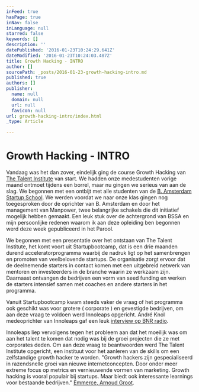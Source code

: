 ```yaml
---
inFeed: true
hasPage: true
inNav: false
inLanguage: null
starred: false
keywords: []
description: ''
datePublished: '2016-01-23T10:24:29.641Z'
dateModified: '2016-01-23T10:24:03.487Z'
title: Growth Hacking - INTRO
author: []
sourcePath: _posts/2016-01-23-growth-hacking-intro.md
published: true
authors: []
publisher:
  name: null
  domain: null
  url: null
  favicon: null
url: growth-hacking-intro/index.html
_type: Article

---
```

# Growth Hacking - INTRO

Vandaag was het dan zover, eindelijk ging de course Growth Hacking van [The Talent Institute][0] van start. We hadden onze medestudenten vorige maand ontmoet tijdens een borrel, maar nu gingen we serieus van aan de slag. We begonnen met een ontbijt met alle studenten van de [B. Amsterdam Startup School][1]. We werden voordat we naar onze klas gingen nog toegesproken door de oprichter van B. Amsterdam en door het management van Manpower, twee belangrijke schakels die dit initiatief mogelijk hebben gemaakt. Een leuk stuk over de achtergrond van BSSA en mijn persoonlijke redenen waarom ik aan deze opleiding ben begonnen werd deze week gepubliceerd in het Parool.

We begonnen met een presentatie over het ontstaan van The Talent Institute, het komt voort uit Startupbootcamp, dat is een drie maanden durend acceleratorprogramma waarbij de nadruk ligt op het samenbrengen en promoten van veelbelovende startups. De organisatie zorgt ervoor dat de deelnemende starters in contact komen met een uitgebreid netwerk van mentoren en investeerders in de branche waarin ze werkzaam zijn. Daarnaast ontvangen de bedrijven een vorm van seed funding en werken de starters intensief samen met coaches en andere starters in het programma. 

Vanuit Startupbootcamp kwam steeds vaker de vraag of het programma ook geschikt was voor grotere ( corporate ) en gevestigde bedrijven, om aan deze vraag te voldoen werd Innoleaps opgericht. André Knol medeoprichter van Innoleaps gaf een leuk [interview op BNR radio][2].

Innoleaps liep vervolgens tegen het probleem aan dat het moeilijk was om aan het talent te komen dat nodig was bij de groei projecten die ze met corporates deden. Om aan deze vraag te beantwoorden werd The Talent Institute opgericht, een instituut voor het aanleren van de skills om een zelfstandige growth hacker te worden. "Growth hackers zijn gespecialiseerd in razendsnelle groei van nieuwe internetconcepten. Door onder meer extreme focus op metrics en vernieuwende vormen van marketing. Growth hacking is vooral populair bij startups. Maar biedt ook interessante learnings voor bestaande bedrijven." [Emmerce, Arnoud Groot][3].

[0]: http://thetalentinstitute.nl/
[1]: http://bssa.nu/
[2]: http://www.bnr.nl/?service=player&type=archief&fragment=201508041403201500
[3]: http://www.emerce.nl/nieuws/feature-growth-hacking-gevorderden